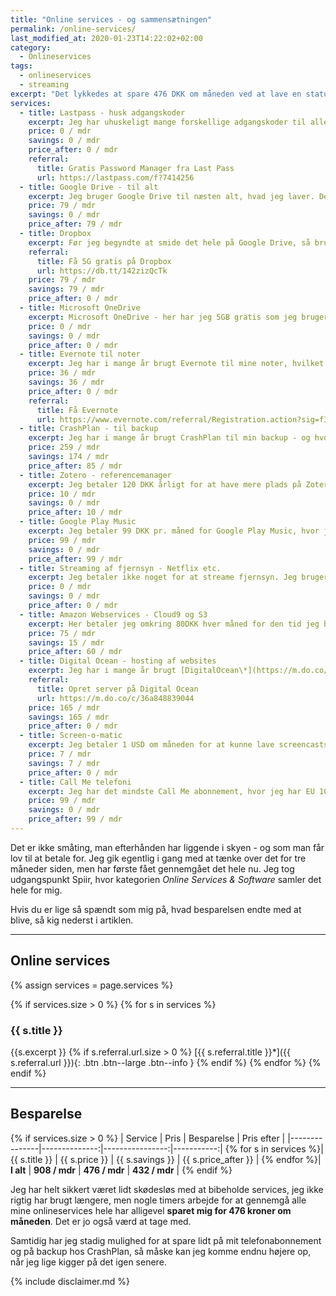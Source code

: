 ```yaml
---
title: "Online services - og sammensætningen"
permalink: /online-services/
last_modified_at: 2020-01-23T14:22:02+02:00
category:
  - Onlineservices
tags:
  - onlineservices
  - streaming
excerpt: "Det lykkedes at spare 476 DKK om måneden ved at lave en status på de onlineservices, jeg bruger."
services:
  - title: Lastpass - husk adgangskoder
    excerpt: Jeg har uhuskeligt mange forskellige adgangskoder til alle mine platforme og onlinetilstedeværelse. Derfor bruger jeg [LastPass](/lastpass-anmeldelse/), som er min helt uundværlige kode-husker. Den kan jeg slet ikke undvære.
    price: 0 / mdr
    savings: 0 / mdr
    price_after: 0 / mdr
    referral:
      title: Gratis Password Manager fra Last Pass
      url: https://lastpass.com/f?7414256
  - title: Google Drive - til alt
    excerpt: Jeg bruger Google Drive til næsten alt, hvad jeg laver. Det betyder også, at jeg har alle mine dokumenter og lignende liggende der, så jeg har automatisk backup. Jeg ville egentlig også gerne bruge Google Drive til backup af mine billeder, men prisspringet fra deres 2TB-plan til den næste er helt urimeligt. Jeg betaler 79 DKK pr. måned for Google Drive-pladsen. _Jeg startede med at få alt mit arbejdsrelaterede lagt over på skolens Google Suite-domæne, og så har jeg lidt plads at gøre godt med igen._
    price: 79 / mdr
    savings: 0 / mdr
    price_after: 79 / mdr
  - title: Dropbox
    excerpt: Før jeg begyndte at smide det hele på Google Drive, så brugte jeg [Dropbox\*](https://db.tt/142zizQcTk) rigtig meget. Jeg har stadig en del liggende der. Dropbox er billigere end Google Drive, da det kun koster 99 U$D pr. år for 2TB. Jeg har været rigtig glad for Dropbox, men _jeg nedgraderer til den gratis plan. Det kræver en del oprydning, men heldigvis er det meste noget, jeg bare kan flytte til Google Drive eller slette._
    referral: 
      title: Få 5G gratis på Dropbox
      url: https://db.tt/142zizQcTk
    price: 79 / mdr
    savings: 79 / mdr
    price_after: 0 / mdr
  - title: Microsoft OneDrive
    excerpt: Microsoft OneDrive - her har jeg 5GB gratis som jeg bruger som en buffer. Det er imidlertid noget billigere at få mere plads på OneDrive. Jeg betaler ikke for det, og sådan skal det fortsætte. Jeg satser fortsat på Google Drive så længe jeg kan have det hele der.
    price: 0 / mdr
    savings: 0 / mdr
    price_after: 0 / mdr
  - title: Evernote til noter
    excerpt: Jeg har i mange år brugt Evernote til mine noter, hvilket jeg har været godt tilfreds med, men nu har jeg nedgraderet til den gratis version, som lige nu er nok til det, jeg bruger Evernote til.
    price: 36 / mdr
    savings: 36 / mdr
    price_after: 0 / mdr
    referral:
      title: Få Evernote
      url: https://www.evernote.com/referral/Registration.action?sig=f3d6f4c83bd4df8b00db0d61b803005f47ecdb4067f6f8bb9dad3646d7958230&uid=89321758
  - title: CrashPlan - til backup
    excerpt: Jeg har i mange år brugt CrashPlan til min backup - og hvor jeg havde en del computere sat op. Jeg har aldrig haft brug for rent faktisk at hente noget derfra, men man ved jo aldrig. Det startede som en rigtig billig måde, men for et par år siden skiftede de prisstruktur, så nu betaler man 10 U$D pr. computer pr. måned. Jeg opdagede at jeg havde nogle gamle computere, som der stadig blev lavet backup af. Dem fik jeg hurtigt slettet, så jeg kun betaler for en computer. Derfor ville jeg egentlig gerne finde et andet sted, men det er ikke lykkes mig at finde en rigtig god metode endnu. _Jeg laver stadig backup på min primære computer, men forventer at få det udfaset hurtigst muligt._
    price: 259 / mdr
    savings: 174 / mdr
    price_after: 85 / mdr
  - title: Zotero - referencemanager
    excerpt: Jeg betaler 120 DKK årligt for at have mere plads på Zotero. Jeg kunne sagtens lave et workaround med enten Google Drive eller Dropbox, men foreløbigt så vil jeg gerne støtte udviklingen af Zotero, som er  _open source_, lidt.
    price: 10 / mdr
    savings: 0 / mdr
    price_after: 10 / mdr
  - title: Google Play Music
    excerpt: Jeg betaler 99 DKK pr. måned for Google Play Music, hvor jeg bl.a. har uploadet alt mit eget musik, men også kan lytte til alt andet musik. Hvis jeg bliver træt af at betale, så har jeg stadig adgang til alt mit eget musik - og det kunne sagtens være, at jeg skulle forsøge at stille det i bero.
    price: 99 / mdr
    savings: 0 / mdr
    price_after: 99 / mdr
  - title: Streaming af fjernsyn - Netflix etc.
    excerpt: Jeg betaler ikke noget for at streame fjernsyn. Jeg bruger udelukkende DR eller streaming tjenesternes gratis tilbud, fx 1 måned gratis på Netflix.
    price: 0 / mdr
    savings: 0 / mdr
    price_after: 0 / mdr
  - title: Amazon Webservices - Cloud9 og S3
    excerpt: Her betaler jeg omkring 80DKK hver måned for den tid jeg bruger. Noget af det er Cloud9, mens noget andet er en S3 bucket, som bruges til backup på min gamle hjemmeside. S3 bucket skal naturligvis lukkes ned hurtigst muligt. Jeg vil se om jeg kan mindske udgifterne til Cloud9, da jeg ikke bruger alle de miljøer, jeg har sat op, men det er til gengæld virkelig rart, at man har et udviklingsmiljø let tilgængeligt uden at skulle sætte sin egen maskine op til det.
    price: 75 / mdr
    savings: 15 / mdr
    price_after: 60 / mdr
  - title: Digital Ocean - hosting af websites
    excerpt: Jeg har i mange år brugt [DigitalOcean\*](https://m.do.co/c/36a848839044) til at hoste mine hjemmesider. Der kan man lave sin egen server, som man kan sætte op som man vil. Det kører virkelig godt, og jeg har bl.a. kørt Drupal-sites derfra. Hvis du bruger mit referral link, så får du $50 i kredit den første måned. Min plan er at lukke ned for DigitalOcean i den nærmeste fremtid, da jeg er begyndt at lave statiske websites med Jekyll i stedet, som jeg kan hoste gratis på Github Pages.
    referral:
      title: Opret server på Digital Ocean
      url: https://m.do.co/c/36a848839044
    price: 165 / mdr
    savings: 165 / mdr
    price_after: 0 / mdr
  - title: Screen-o-matic
    excerpt: Jeg betaler 1 USD om måneden for at kunne lave screencasts virkelig nemt. Man kan også få servicen gratis, men jeg havde på et tidspunkt brug for at gøre en lille smule mere. Lige nu bruger jeg det næsten aldrig, så jeg opsiger abonnementet.
    price: 7 / mdr
    savings: 7 / mdr
    price_after: 0 / mdr
  - title: Call Me telefoni
    excerpt: Jeg har det mindste Call Me abonnement, hvor jeg har EU 10 timer og 30 GB data, hvor jeg har 7 GB i EU. Det er jeg sådan set tilfreds med. Jeg har imidlertid gennemgået mit samlede dataforbrug for hele 2017-2019. Jeg har ikke i en eneste måned brugt over 10 GB. I 2019 har jeg ikke en eneste gang brugt over 5GB data på en måned. Det er altså også et oplagt sted at kigge lidt på en besparelse.
    price: 99 / mdr
    savings: 0 / mdr
    price_after: 99 / mdr
---
```


Det er ikke småting, man efterhånden har liggende i skyen - og som man får lov til at betale for. Jeg gik egentlig i gang med at tænke over det for tre måneder siden, men har første fået gennemgået det hele nu. Jeg tog udgangspunkt Spiir, hvor kategorien _Online Services & Software_ samler det hele for mig.

Hvis du er lige så spændt som mig på, hvad besparelsen endte med at blive, så kig nederst i artiklen.

***

## Online services

{% assign services = page.services %}

{% if services.size > 0 %}
  {% for s in services %}
### {{ s.title }}

{{s.excerpt }}
  {% if s.referral.url.size > 0 %}
[{{ s.referral.title }}\*]({{ s.referral.url }}){: .btn .btn--large .btn--info }
  {% endif %}
  {% endfor %}
{% endif %}

***

## Besparelse

{% if services.size > 0 %}
| Service       | Pris          | Besparelse      | Pris efter |
|---------------|--------------:|----------------:|-----------:|
{% for s in services %}| {{ s.title }} | {{ s.price }} | {{ s.savings }} | {{ s.price_after }} |
{% endfor %}| **I alt** | **908 / mdr** | **476 / mdr** | **432 / mdr** |
{% endif %}

Jeg har helt sikkert været lidt skødesløs med at bibeholde services, jeg ikke rigtig har brugt længere, men nogle timers arbejde for at gennemgå alle mine onlineservices hele har alligevel **sparet mig for 476 kroner om måneden**. Det er jo også værd at tage med.

Samtidig har jeg stadig mulighed for at spare lidt på mit telefonabonnement og på backup hos CrashPlan, så måske kan jeg komme endnu højere op, når jeg lige kigger på det igen senere.

{% include disclaimer.md %}
